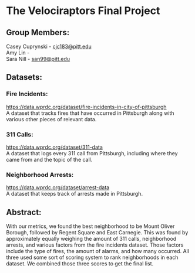 # The Velociraptors Final Project

## Group Members:
Casey Cuprynski - cjc183@pitt.edu
<br/> Amy Lin -
<br/> Sara Nill - san99@pitt.edu

## Datasets:
### Fire Incidents:
https://data.wprdc.org/dataset/fire-incidents-in-city-of-pittsburgh <br/>
A dataset that tracks fires that have occurred in Pittsburgh along with various other pieces of relevant data.

### 311 Calls:
https://data.wprdc.org/dataset/311-data <br/>
A dataset that logs every 311 call from Pittsburgh, including where they came from and the topic of the call.

### Neighborhood Arrests:
https://data.wprdc.org/dataset/arrest-data <br/>
A dataset that keeps track of arrests made in Pittsburgh.

## Abstract:
With our metrics, we found the best neighborhood to be Mount Oliver Borough, followed by Regent Square and East Carnegie. This was found by approximately equally weighing the amount of 311 calls, neighborhood arrests, and various factors from the fire incidents dataset. Those factors include the type of fires, the amount of alarms, and how many occurred. All three used some sort of scoring system to rank neighborhoods in each dataset. We combined those three scores to get the final list.
